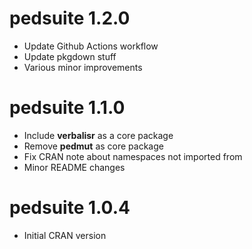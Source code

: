# pedsuite 1.2.0

* Update Github Actions workflow
* Update pkgdown stuff
* Various minor improvements



# pedsuite 1.1.0

* Include **verbalisr** as a core package
* Remove **pedmut** as core package
* Fix CRAN note about namespaces not imported from
* Minor README changes


# pedsuite 1.0.4

* Initial CRAN version
